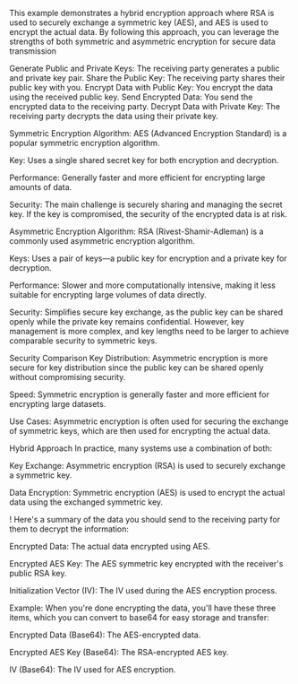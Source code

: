 This example demonstrates a hybrid encryption approach where RSA is used to securely exchange a symmetric key (AES), and AES is used to encrypt the actual data. By following this approach, you can leverage the strengths of both symmetric and asymmetric encryption for secure data transmission

Generate Public and Private Keys: The receiving party generates a public and private key pair.
Share the Public Key: The receiving party shares their public key with you.
Encrypt Data with Public Key: You encrypt the data using the received public key.
Send Encrypted Data: You send the encrypted data to the receiving party.
Decrypt Data with Private Key: The receiving party decrypts the data using their private key.


Symmetric Encryption
Algorithm: AES (Advanced Encryption Standard) is a popular symmetric encryption algorithm.

Key: Uses a single shared secret key for both encryption and decryption.

Performance: Generally faster and more efficient for encrypting large amounts of data.

Security: The main challenge is securely sharing and managing the secret key. If the key is compromised, the security of the encrypted data is at risk.

Asymmetric Encryption
Algorithm: RSA (Rivest-Shamir-Adleman) is a commonly used asymmetric encryption algorithm.

Keys: Uses a pair of keys—a public key for encryption and a private key for decryption.

Performance: Slower and more computationally intensive, making it less suitable for encrypting large volumes of data directly.

Security: Simplifies secure key exchange, as the public key can be shared openly while the private key remains confidential. However, key management is more complex, and key lengths need to be larger to achieve comparable security to symmetric keys.

Security Comparison
Key Distribution: Asymmetric encryption is more secure for key distribution since the public key can be shared openly without compromising security.

Speed: Symmetric encryption is generally faster and more efficient for encrypting large datasets.

Use Cases: Asymmetric encryption is often used for securing the exchange of symmetric keys, which are then used for encrypting the actual data.

Hybrid Approach
In practice, many systems use a combination of both:

Key Exchange: Asymmetric encryption (RSA) is used to securely exchange a symmetric key.

Data Encryption: Symmetric encryption (AES) is used to encrypt the actual data using the exchanged symmetric key.


! Here's a summary of the data you should send to the receiving party for them to decrypt the information:

Encrypted Data: The actual data encrypted using AES.

Encrypted AES Key: The AES symmetric key encrypted with the receiver's public RSA key.

Initialization Vector (IV): The IV used during the AES encryption process.

Example:
When you're done encrypting the data, you'll have these three items, which you can convert to base64 for easy storage and transfer:

Encrypted Data (Base64): The AES-encrypted data.

Encrypted AES Key (Base64): The RSA-encrypted AES key.

IV (Base64): The IV used for AES encryption.
